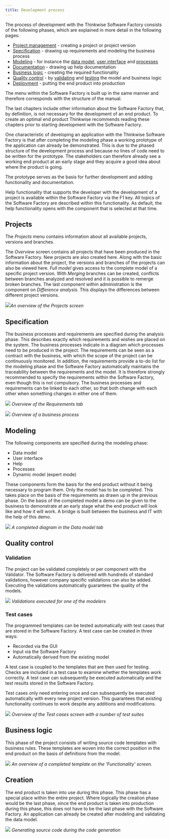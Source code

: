 ```yaml
---
title: Development process
---
```


The process of development with the Thinkwise Software Factory consists of the following phases, which are explained in more detail in the following pages:

- [Project management](overview.html) - creating a project or project version
- [Specification](process_analysis) - drawing up requirements and modeling the business process
- [Modeling](data_model.html) - for instance the [data model](data_model.html), [user interface](menus.html) and [processes](process_flows.html)
- [Documentation](help.html) - drawing up help documentation
- [Business logic](functionality.html) - creating the required functionality 
- [Quality control](code_review.html) - by [validating](validation.html) and [testing](test_cases.html) the model and business logic
- [Deployment](creation.html) - putting the end product into production

The menu within the Software Factory is built up in the same manner and therefore corresponds with the structure of the manual.

The last chapters include other information about the Software Factory that, by definition, is not necessary for the development of an end product. To create an optimal end product Thinkwise recommends reading these chapters prior to starting development with the Software Factory.

One characteristic of developing an application with the Thinkwise Software Factory is that after completing the modeling phase a working prototype of the application can already be demonstrated. This is due to the phased structure of the development process and because no lines of code need to be written for the prototype. The stakeholders can therefore already see a working end product at an early stage and they acquire a good idea about where the product is going.

The prototype serves as the basis for further development and adding functionality and documentation.

Help functionality that supports the developer with the development of a project is available within the Software Factory via the F1 key. All topics of the Software Factory are described within this functionality. As default, the help functionality opens with the component that is selected at that time.

## Projects

The *Projects* menu contains information about all available projects, versions and branches.

The *Overview* screen contains all projects that have been produced in the Software Factory. New projects are also created here. Along with the basic information about the project, the versions and branches of the projects can also be viewed here. *Full model* gives access to the complete model of a specific project version. With *Merging* branches can be created, conflicts between branches analyzed and resolved and it is possible to remerge broken branches. The last component within administration is the component on *Difference analysis*. This displays the differences between different project versions.

![](../assets/sf/image9.png)*An overview of the *Projects* screen*

## Specification

The business processes and requirements are specified during the analysis phase. This describes exactly which requirements and wishes are placed on the system. The business processes indicate in a diagram which processes need to be produced in the project. The requirements can be seen as a contract with the business, with which the scope of the project can be continuously monitored. In addition, the requirements provide a to-do list for the modeling phase and the Software Factory automatically maintains the traceability between the requirements and the model. It is therefore strongly recommended to specify the requirements within the Software Factory, even though this is not compulsory. The business processes and requirements can be linked to each other, so that both change with each other when something changes in either one of them.

![](../assets/sf/image10.png)
*Overview of the *Requirements* tab*

![](../assets/sf/image11.png)
*Overview of a business process*

## Modeling 

The following components are specified during the modeling phase:

- Data model
- User interface
- Help
- Processes
- Dynamic model (expert mode)

These components form the basis for the end product without it being necessary to program them. Only the model has to be completed. This takes place on the basis of the requirements as drawn up in the previous phase. On the basis of the completed model a demo can be given to the business to demonstrate at an early stage what the end product will look like and how it will work. A bridge is built between the business and IT with the help of this demo.

![](../assets/sf/image12.png)
*A completed diagram in the *Data model* tab*

## Quality control

### Validation

The project can be validated completely or per component with the Validator. The Software Factory is delivered with hundreds of standard validations, however company specific validations can also be added. Executing the validations automatically guarantees the quality of the models.

![](../assets/sf/image13.png)
*Validations executed for one of the modelers*

### Test cases

The programmed templates can be tested automatically with test cases that are stored in the Software Factory. A test case can be created in three ways:

- Recorded via the GUI
- Input via the Software Factory
- Automatically derived from the existing model

A test case is coupled to the templates that are then used for testing. Checks are included in a test case to examine whether the templates work correctly. A test case can subsequently be executed automatically and the test results stored in the Software Factory.

Test cases only need entering once and can subsequently be executed automatically with every new project version. This guarantees that existing functionality continues to work despite any additions and modifications.

![](../assets/sf/image15.png)
*Overview of the Test cases screen with a number of test suites*

## Business logic

This phase of the project consists of writing source code templates with business rules. These templates are woven into the correct position in the end product on the basis of definitions from the model.

![](../assets/sf/image14.png)
*An overview of a completed template on the 'Functionality' screen.*

## Creation

The end product is taken into use during this phase. This phase has a special place within the entire project. Where logically the creation phase would be the last phase, since the end product is taken into production during this phase, this does not have to be the last phase with the Software Factory. An application can already be created after modeling and validating the data model.

![](../assets/sf/image17.png)
*Generating source code during the code generation*